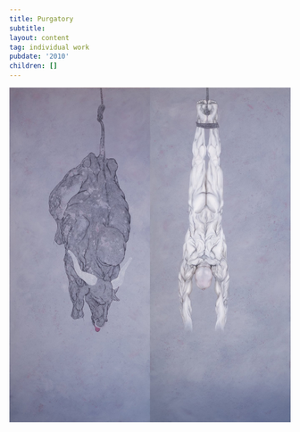 ```yaml
---
title: Purgatory
subtitle:
layout: content
tag: individual work
pubdate: '2010'
children: []
---
```

![Purgatory, oil and acrylic on canvas, 60 x 84 in., 2010](/assets/img/purgatory.jpeg)
